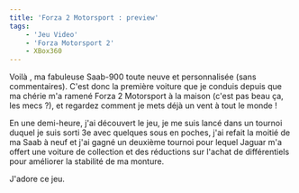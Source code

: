 ```yaml
---
title: 'Forza 2 Motorsport : preview'
tags:
    - 'Jeu Video'
    - 'Forza Motorsport 2'
    - XBox360
---
```


Voilà , ma fabuleuse Saab-900 toute neuve et personnalisée (sans commentaires). C'est donc la première voiture que je conduis depuis que ma chérie m'a ramené Forza 2 Motorsport à la maison (c'est pas beau ça, les mecs&nbsp;?), et regardez comment je mets déjà un vent à tout le monde&nbsp;!

<!-- more -->

En une demi-heure, j'ai découvert le jeu, je me suis lancé dans un tournoi duquel je suis sorti 3e avec quelques sous en poches, j'ai refait la moitié de ma Saab à neuf et j'ai gagné un deuxième tournoi pour lequel Jaguar m'a offert une voiture de collection et des réductions sur l'achat de différentiels pour améliorer la stabilité de ma monture.

J'adore ce jeu.
